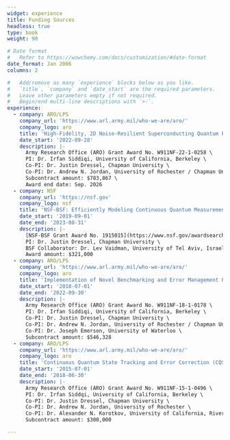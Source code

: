 ```yaml
---
widget: experience
title: Funding Sources
headless: true
type: book
weight: 90

# Date format
#   Refer to https://wowchemy.com/docs/customization/#date-format
date_format: Jan 2006
columns: 2

#   Add/remove as many `experience` blocks below as you like.
#   `title`, `company` and `date_start` are the required parameters.
#   Leave other parameters empty if not required.
#   Begin/end multi-line descriptions with `>-`.
experience:
  - company: ARO/LPS
    company_url: 'https://www.arl.army.mil/who-we-are/aro/'
    company_logo: aro
    title: 'High-Fidelity, 2D Noise-Resilient Superconducting Quantum Processors'
    date_start: '2022-09-28'
    description: |-
      Army Research Office (ARO) Grant Award No. W911NF-22-1-0258 \
      PI: Dr. Irfan Siddiqi, University of California, Berkeley \
      Co-PI: Dr. Justin Dressel, Chapman University \
      Co-PI: Dr. Andrew N. Jordan, University of Rochester / Chapman University \
      Subcontract amount: $783,867 \
      Award end date: Sep. 2026
  - company: NSF
    company_url: 'https://nsf.gov'
    company_logo: nsf
    title: 'NSF-BSF: Efficiently Modeling Continuous Quantum Measurements of High-Dimensional Multi-Qubit Systems'
    date_start: '2019-09-01'
    date_end: '2023-08-31'
    description: |-
      [NSF-BSF Grant Award No. 1915015](https://www.nsf.gov/awardsearch/showAward?AWD_ID=1915015) \
      PI: Dr. Justin Dressel, Chapman University \
      BSF Collaborator: Dr. Lev Vaidman, University of Tel Aviv, Israel \
      Award amount: $321,000
  - company: ARO/LPS
    company_url: 'https://www.arl.army.mil/who-we-are/aro/'
    company_logo: aro
    title: 'Implementation of Novel Benchmarking and Error Management Protocols in Planar Transmon Processors'
    date_start: '2018-07-01'
    date_end: '2022-09-30'
    description: |-
      Army Research Office (ARO) Grant Award No. W911NF-18-1-0178 \
      PI: Dr. Irfan Siddiqi, University of California, Berkeley \
      Co-PI: Dr. Justin Dressel, Chapman University \
      Co-PI: Dr. Andrew N. Jordan, University of Rochester / Chapman University \
      Co-PI: Dr. Joseph Emerson, University of Waterloo \
      Subcontract amount: $546,328
  - company: ARO/LPS
    company_url: 'https://www.arl.army.mil/who-we-are/aro/'
    company_logo: aro
    title: 'Continuous Quantum State Tracking and Error Correction (CQSTEC)'
    date_start: '2015-07-01'
    date_end: '2018-06-30'
    description: |-
      Army Research Office (ARO) Grant Award No. W911NF-15-1-0496 \
      PI: Dr. Irfan Siddqi, University of California, Berkeley \
      Co-PI: Dr. Justin Dressel, Chapman University \
      Co-PI: Dr. Andrew N. Jordan, University of Rochester \
      Co-PI: Dr. Alexander N. Korotkov, University of California, Riverside \
      Subcontract amount: $300,000

---
```


